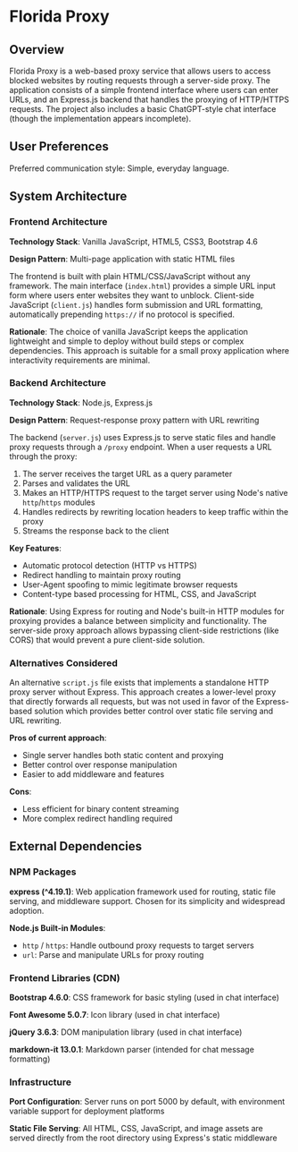 # Florida Proxy

## Overview

Florida Proxy is a web-based proxy service that allows users to access blocked websites by routing requests through a server-side proxy. The application consists of a simple frontend interface where users can enter URLs, and an Express.js backend that handles the proxying of HTTP/HTTPS requests. The project also includes a basic ChatGPT-style chat interface (though the implementation appears incomplete).

## User Preferences

Preferred communication style: Simple, everyday language.

## System Architecture

### Frontend Architecture

**Technology Stack**: Vanilla JavaScript, HTML5, CSS3, Bootstrap 4.6

**Design Pattern**: Multi-page application with static HTML files

The frontend is built with plain HTML/CSS/JavaScript without any framework. The main interface (`index.html`) provides a simple URL input form where users enter websites they want to unblock. Client-side JavaScript (`client.js`) handles form submission and URL formatting, automatically prepending `https://` if no protocol is specified.

**Rationale**: The choice of vanilla JavaScript keeps the application lightweight and simple to deploy without build steps or complex dependencies. This approach is suitable for a small proxy application where interactivity requirements are minimal.

### Backend Architecture

**Technology Stack**: Node.js, Express.js

**Design Pattern**: Request-response proxy pattern with URL rewriting

The backend (`server.js`) uses Express.js to serve static files and handle proxy requests through a `/proxy` endpoint. When a user requests a URL through the proxy:

1. The server receives the target URL as a query parameter
2. Parses and validates the URL
3. Makes an HTTP/HTTPS request to the target server using Node's native `http`/`https` modules
4. Handles redirects by rewriting location headers to keep traffic within the proxy
5. Streams the response back to the client

**Key Features**:
- Automatic protocol detection (HTTP vs HTTPS)
- Redirect handling to maintain proxy routing
- User-Agent spoofing to mimic legitimate browser requests
- Content-type based processing for HTML, CSS, and JavaScript

**Rationale**: Using Express for routing and Node's built-in HTTP modules for proxying provides a balance between simplicity and functionality. The server-side proxy approach allows bypassing client-side restrictions (like CORS) that would prevent a pure client-side solution.

### Alternatives Considered

An alternative `script.js` file exists that implements a standalone HTTP proxy server without Express. This approach creates a lower-level proxy that directly forwards all requests, but was not used in favor of the Express-based solution which provides better control over static file serving and URL rewriting.

**Pros of current approach**:
- Single server handles both static content and proxying
- Better control over response manipulation
- Easier to add middleware and features

**Cons**:
- Less efficient for binary content streaming
- More complex redirect handling required

## External Dependencies

### NPM Packages

**express (^4.19.1)**: Web application framework used for routing, static file serving, and middleware support. Chosen for its simplicity and widespread adoption.

**Node.js Built-in Modules**:
- `http` / `https`: Handle outbound proxy requests to target servers
- `url`: Parse and manipulate URLs for proxy routing

### Frontend Libraries (CDN)

**Bootstrap 4.6.0**: CSS framework for basic styling (used in chat interface)

**Font Awesome 5.0.7**: Icon library (used in chat interface)

**jQuery 3.6.3**: DOM manipulation library (used in chat interface)

**markdown-it 13.0.1**: Markdown parser (intended for chat message formatting)

### Infrastructure

**Port Configuration**: Server runs on port 5000 by default, with environment variable support for deployment platforms

**Static File Serving**: All HTML, CSS, JavaScript, and image assets are served directly from the root directory using Express's static middleware